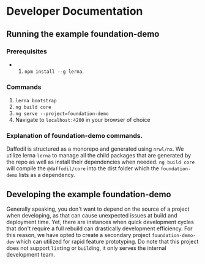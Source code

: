 # Developer Documentation

## Running the example foundation-demo

### Prerequisites
* 1. `npm install --g lerna`.

### Commands
1. `lerna bootstrap`
2. `ng build core`
3. `ng serve --project=foundation-demo`
4. Navigate to `localhost:4200` in your browser of choice

### Explanation of foundation-demo commands.
Daffodil is structured as a monorepo and generated using `nrwl/nx`. We utilize
lerna `lerna` to manage all the child packages that are generated by the repo as
well as install their dependencies when needed. `ng build core` will compile the
`@daffodil/core` into the dist folder which the `foundation-demo` lists as a dependency.

## Developing the example foundation-demo
Generally speaking, you don't want to depend on the source of a project when
developing, as that can cause unexpected issues at build and deployment time.
Yet, there are instances when quick development cycles that don't require a full
rebuild can drastically development efficiency. For this reason, we have opted
to create a secondary project `foundation-demo-dev` which can utilized for rapid
feature prototyping. Do note that this project does not support `lint`ing or
`build`ing, it only serves the internal development team.
